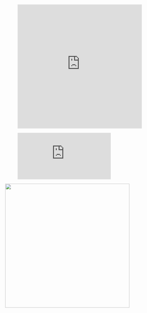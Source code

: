 <!-- ![Anurag's GitHub stats](https://github-readme-stats.vercel.app/api?username=ztirk&show_icons=true&theme=dark)
![Top Langs](https://github-readme-stats.vercel.app/api/top-langs/?username=ztirk&theme=dark)
 -->
 <figure><embed src="https://wakatime.com/share/@fa07892a-0976-48df-aa97-6918befc9cbc/63ef0426-dff6-49d2-bdde-9a8de76ca0fd.svg" height='400px' width='400px'></embed></figure>
 <figure><embed src="https://wakatime.com/share/@fa07892a-0976-48df-aa97-6918befc9cbc/e392a4cc-da69-4fd1-b7fa-46fdb69b0635.svg"></embed></figure>
 
<img src="https://wakatime.com/share/@fa07892a-0976-48df-aa97-6918befc9cbc/63ef0426-dff6-49d2-bdde-9a8de76ca0fd.svg" height='400px' width='400px' />
